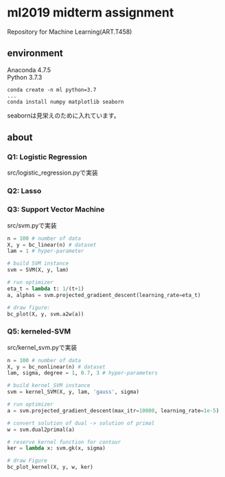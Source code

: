 # ml2019 midterm assignment
Repository for Machine Learning(ART.T458) 

## environment
Anaconda 4.7.5  
Python 3.7.3

```
conda create -n ml python=3.7
...
conda install numpy matplotlib seaborn
```
seabornは見栄えのために入れています。

## about
### Q1: Logistic Regression
src/logistic_regression.pyで実装

### Q2: Lasso

### Q3: Support Vector Machine
src/svm.pyで実装
```Python
n = 100 # number of data
X, y = bc_linear(n) # dataset
lam = 1 # hyper-parameter

# build SVM instance
svm = SVM(X, y, lam)

# run optimizer
eta_t = lambda t: 1/(t+1)
a, alphas = svm.projected_gradient_descent(learning_rate=eta_t)

# draw figure: 
bc_plot(X, y, svm.a2w(a))
```

### Q5: kerneled-SVM
src/kernel_svm.pyで実装
```Python
n = 100 # number of data
X, y = bc_nonlinear(n) # dataset
lam, sigma, degree = 1, 0.7, 3 # hyper-parameters

# build kernel_SVM instance
svm = kernel_SVM(X, y, lam, 'gauss', sigma)

# run optimizer
a = svm.projected_gradient_descent(max_itr=10000, learning_rate=1e-5)

# convert solution of dual -> solution of primal
w = svm.dual2primal(a)

# reserve kernel function for contour
ker = lambda x: svm.gk(x, sigma)

# draw Figure
bc_plot_kernel(X, y, w, ker)
```
